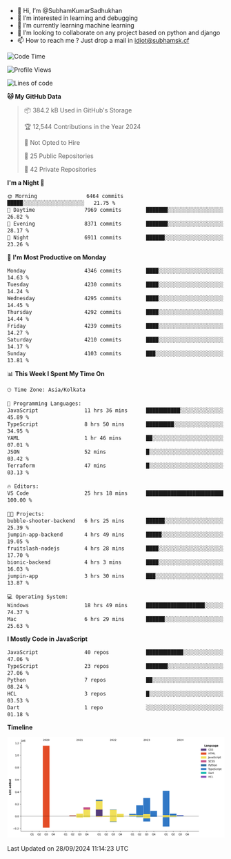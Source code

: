 - 👋 Hi, I’m @SubhamKumarSadhukhan
- 👀 I’m interested in learning and debugging
- 🌱 I’m currently learning machine learning
- 💞️ I’m looking to collaborate on any project based on python and django
- 📫 How to reach me ?
      Just drop a mail in idiot@subhamsk.cf

<!---
SubhamKumarSadhukhan/SubhamKumarSadhukhan is a ✨ special ✨ repository because its `README.md` (this file) appears on your GitHub profile.
You can click the Preview link to take a look at your changes.
--->


<!--START_SECTION:waka-->
![Code Time](http://img.shields.io/badge/Code%20Time-2%2C548%20hrs%2019%20mins-blue)

![Profile Views](http://img.shields.io/badge/Profile%20Views-7-blue)

![Lines of code](https://img.shields.io/badge/From%20Hello%20World%20I%27ve%20Written-2.8%20million%20lines%20of%20code-blue)

**🐱 My GitHub Data** 

> 📦 384.2 kB Used in GitHub's Storage 
 > 
> 🏆 12,544 Contributions in the Year 2024
 > 
> 🚫 Not Opted to Hire
 > 
> 📜 25 Public Repositories 
 > 
> 🔑 42 Private Repositories 
 > 
**I'm a Night 🦉** 

```text
🌞 Morning                6464 commits        █████░░░░░░░░░░░░░░░░░░░░   21.75 % 
🌆 Daytime                7969 commits        ███████░░░░░░░░░░░░░░░░░░   26.82 % 
🌃 Evening                8371 commits        ███████░░░░░░░░░░░░░░░░░░   28.17 % 
🌙 Night                  6911 commits        ██████░░░░░░░░░░░░░░░░░░░   23.26 % 
```
📅 **I'm Most Productive on Monday** 

```text
Monday                   4346 commits        ████░░░░░░░░░░░░░░░░░░░░░   14.63 % 
Tuesday                  4230 commits        ████░░░░░░░░░░░░░░░░░░░░░   14.24 % 
Wednesday                4295 commits        ████░░░░░░░░░░░░░░░░░░░░░   14.45 % 
Thursday                 4292 commits        ████░░░░░░░░░░░░░░░░░░░░░   14.44 % 
Friday                   4239 commits        ████░░░░░░░░░░░░░░░░░░░░░   14.27 % 
Saturday                 4210 commits        ████░░░░░░░░░░░░░░░░░░░░░   14.17 % 
Sunday                   4103 commits        ███░░░░░░░░░░░░░░░░░░░░░░   13.81 % 
```


📊 **This Week I Spent My Time On** 

```text
🕑︎ Time Zone: Asia/Kolkata

💬 Programming Languages: 
JavaScript               11 hrs 36 mins      ███████████░░░░░░░░░░░░░░   45.89 % 
TypeScript               8 hrs 50 mins       █████████░░░░░░░░░░░░░░░░   34.95 % 
YAML                     1 hr 46 mins        ██░░░░░░░░░░░░░░░░░░░░░░░   07.01 % 
JSON                     52 mins             █░░░░░░░░░░░░░░░░░░░░░░░░   03.42 % 
Terraform                47 mins             █░░░░░░░░░░░░░░░░░░░░░░░░   03.13 % 

🔥 Editors: 
VS Code                  25 hrs 18 mins      █████████████████████████   100.00 % 

🐱‍💻 Projects: 
bubble-shooter-backend   6 hrs 25 mins       ██████░░░░░░░░░░░░░░░░░░░   25.39 % 
jumpin-app-backend       4 hrs 49 mins       █████░░░░░░░░░░░░░░░░░░░░   19.05 % 
fruitslash-nodejs        4 hrs 28 mins       ████░░░░░░░░░░░░░░░░░░░░░   17.70 % 
bionic-backend           4 hrs 3 mins        ████░░░░░░░░░░░░░░░░░░░░░   16.03 % 
jumpin-app               3 hrs 30 mins       ███░░░░░░░░░░░░░░░░░░░░░░   13.87 % 

💻 Operating System: 
Windows                  18 hrs 49 mins      ███████████████████░░░░░░   74.37 % 
Mac                      6 hrs 29 mins       ██████░░░░░░░░░░░░░░░░░░░   25.63 % 
```

**I Mostly Code in JavaScript** 

```text
JavaScript               40 repos            ████████████░░░░░░░░░░░░░   47.06 % 
TypeScript               23 repos            ███████░░░░░░░░░░░░░░░░░░   27.06 % 
Python                   7 repos             ██░░░░░░░░░░░░░░░░░░░░░░░   08.24 % 
HCL                      3 repos             █░░░░░░░░░░░░░░░░░░░░░░░░   03.53 % 
Dart                     1 repo              ░░░░░░░░░░░░░░░░░░░░░░░░░   01.18 % 
```



**Timeline**

![Lines of Code chart](https://raw.githubusercontent.com/SubhamKumarSadhukhan/SubhamKumarSadhukhan/main/assets/bar_graph.png)


 Last Updated on 28/09/2024 11:14:23 UTC
<!--END_SECTION:waka-->

